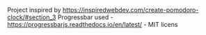 Project inspired by https://inspiredwebdev.com/create-pomodoro-clock/#section_3
Progressbar used - https://progressbarjs.readthedocs.io/en/latest/ - MIT licens